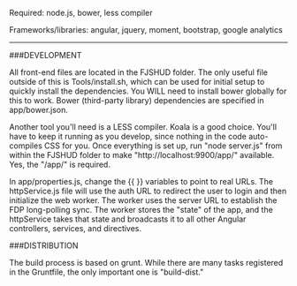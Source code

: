 Required: node.js, bower, less compiler

Frameworks/libraries: angular, jquery, moment, bootstrap, google analytics

---

###DEVELOPMENT

All front-end files are located in the FJSHUD folder. The only useful file outside of this is Tools/install.sh, which can be used for initial setup to quickly install the dependencies. You WILL need to install bower globally for this to work. Bower (third-party library) dependencies are specified in app/bower.json.

Another tool you'll need is a LESS compiler. Koala is a good choice. You'll have to keep it running as you develop, since nothing in the code auto-compiles CSS for you. Once everything is set up, run "node server.js" from within the FJSHUD folder to make "http://localhost:9900/app/" available. Yes, the "/app/" is required.

In app/properties.js, change the {{ }} variables to point to real URLs. The httpService.js file will use the auth URL to redirect the user to login and then initialize the web worker. The worker uses the server URL to establish the FDP long-polling sync. The worker stores the "state" of the app, and the httpService takes that state and broadcasts it to all other Angular controllers, services, and directives.

###DISTRIBUTION

The build process is based on grunt. While there are many tasks registered in the Gruntfile, the only important one is "build-dist."